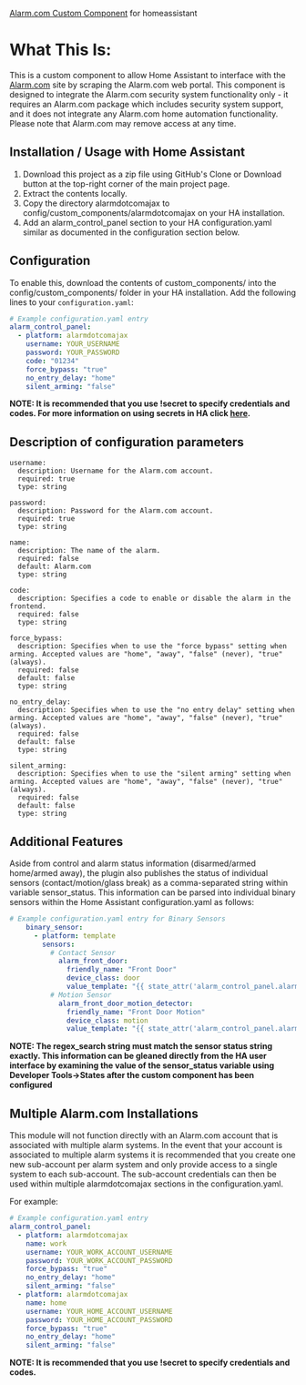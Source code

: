 [Alarm.com Custom Component](https://github.com/uvjustin/alarmdotcomajax) for homeassistant

# What This Is:
This is a custom component to allow Home Assistant to interface with the [Alarm.com](https://www.alarm.com/) site by scraping the Alarm.com web portal. This component is designed to integrate the Alarm.com security system functionality only - it requires an Alarm.com package which includes security system support, and it does not integrate any Alarm.com home automation functionality. Please note that Alarm.com may remove access at any time.


## Installation / Usage with Home Assistant

1. Download this project as a zip file using GitHub's Clone or Download button at the top-right corner of the main project page.
2. Extract the contents locally.
3. Copy the directory alarmdotcomajax to config/custom_components/alarmdotcomajax on your HA installation.
4. Add an alarm_control_panel section to your HA configuration.yaml similar as documented in the configuration section below.


## Configuration

To enable this, download the contents of custom_components/ into the config/custom_components/ folder in your HA installation. Add the following lines to your `configuration.yaml`:

```yaml
# Example configuration.yaml entry
alarm_control_panel:
  - platform: alarmdotcomajax
    username: YOUR_USERNAME
    password: YOUR_PASSWORD
    code: "01234"
    force_bypass: "true"
    no_entry_delay: "home"
    silent_arming: "false"
```

<b>NOTE: It is recommended that you use !secret to specify credentials and codes. For more information on using secrets in HA click [here](https://www.home-assistant.io/docs/configuration/secrets/).</b>

## Description of configuration parameters
    username:
      description: Username for the Alarm.com account.
      required: true
      type: string

    password:
      description: Password for the Alarm.com account.
      required: true
      type: string

    name:
      description: The name of the alarm.
      required: false
      default: Alarm.com
      type: string
    
    code:
      description: Specifies a code to enable or disable the alarm in the frontend.
      required: false
      type: string

    force_bypass:
      description: Specifies when to use the "force bypass" setting when arming. Accepted values are "home", "away", "false" (never), "true" (always).
      required: false
      default: false
      type: string

    no_entry_delay:
      description: Specifies when to use the "no entry delay" setting when arming. Accepted values are "home", "away", "false" (never), "true" (always).
      required: false
      default: false
      type: string

    silent_arming:
      description: Specifies when to use the "silent arming" setting when arming. Accepted values are "home", "away", "false" (never), "true" (always).
      required: false
      default: false
      type: string
      

## Additional Features

Aside from control and alarm status information (disarmed/armed home/armed away), the plugin also publishes the status of individual sensors (contact/motion/glass break) as a comma-separated string within variable sensor_status.  This information can be parsed into individual binary sensors within the Home Assistant configuration.yaml as follows:

```yaml
# Example configuration.yaml entry for Binary Sensors
    binary_sensor:
      - platform: template
        sensors:
          # Contact Sensor
            alarm_front_door:
              friendly_name: "Front Door"
              device_class: door
              value_template: "{{ state_attr('alarm_control_panel.alarm_com', 'sensor_status')|regex_search('Front Door is Open', ignorecase=TRUE) }}"
          # Motion Sensor
            alarm_front_door_motion_detector:
              friendly_name: "Front Door Motion"
              device_class: motion
              value_template: "{{ state_attr('alarm_control_panel.alarm_com', 'sensor_status')|regex_search('Front Door Motion Detector is Activated', ignorecase=TRUE) }}"
```

<b>NOTE: The regex_search string must match the sensor status string exactly.  This information can be gleaned directly from the HA user interface by examining the value of the sensor_status variable using Developer Tools->States after the custom component has been configured</b>


## Multiple Alarm.com Installations

This module will not function directly with an Alarm.com account that is associated with multiple alarm systems.  In the event that your account is associated to multiple alarm systems it is recommended that you create one new sub-account per alarm system and only provide access to a single system to each sub-account.  The sub-account credentials can then be used within multiple alarmdotcomajax sections in the configuration.yaml.

For example:

```yaml
# Example configuration.yaml entry
alarm_control_panel:
  - platform: alarmdotcomajax
    name: work
    username: YOUR_WORK_ACCOUNT_USERNAME
    password: YOUR_WORK_ACCOUNT_PASSWORD
    force_bypass: "true"
    no_entry_delay: "home"
    silent_arming: "false"
  - platform: alarmdotcomajax
    name: home
    username: YOUR_HOME_ACCOUNT_USERNAME
    password: YOUR_HOME_ACCOUNT_PASSWORD
    force_bypass: "true"
    no_entry_delay: "home"
    silent_arming: "false"
```

<b>NOTE: It is recommended that you use !secret to specify credentials and codes.</b>
